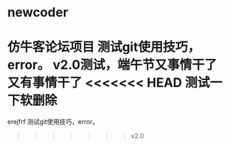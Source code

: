 # newcoder
仿牛客论坛项目
测试git使用技巧，error。
v2.0测试，端午节又事情干了
又有事情干了
<<<<<<< HEAD
测试一下软删除
=======
erejfrf
测试git使用技巧，error。
>>>>>>> v2.0
